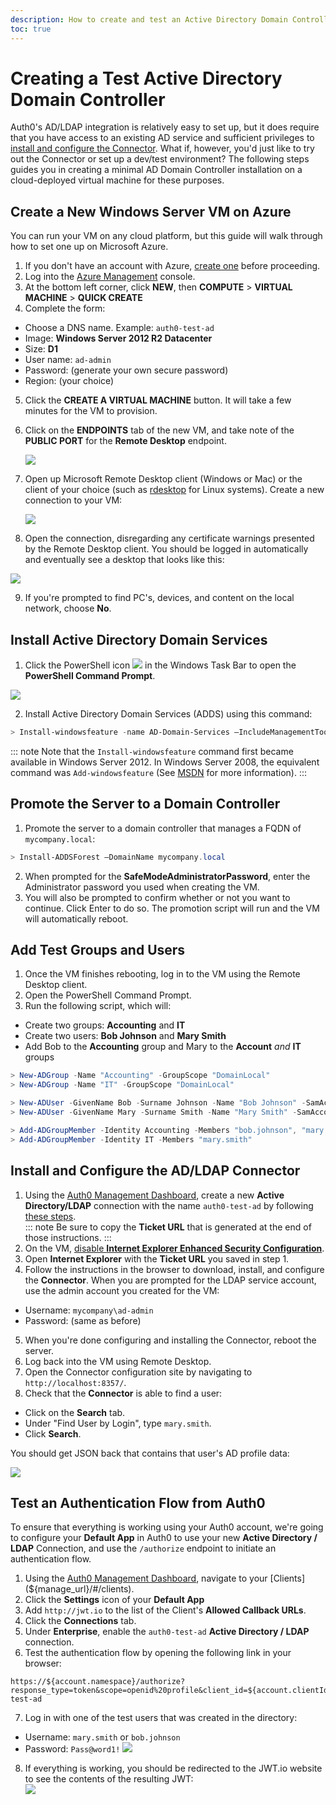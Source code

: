 ```yaml
---
description: How to create and test an Active Directory Domain Controller.
toc: true
---
```


# Creating a Test Active Directory Domain Controller

Auth0's AD/LDAP integration is relatively easy to set up, but it does require that you have access to an existing AD service and sufficient privileges to [install and configure the Connector](/connector/install). What if, however, you'd just like to try out the Connector or set up a dev/test environment? The following steps guides you in creating a minimal AD Domain Controller installation on a cloud-deployed virtual machine for these purposes.

## Create a New Windows Server VM on Azure

You can run your VM on any cloud platform, but this guide will walk through how to set one up on Microsoft Azure.

1. If you don't have an account with Azure, [create one](https://azure.microsoft.com) before proceeding.
2. Log into the [Azure Management](https://manage.windowsazure.com) console.
3. At the bottom left corner, click **NEW**, then **COMPUTE** > **VIRTUAL MACHINE** > **QUICK CREATE**
4. Complete the form:

  * Choose a DNS name. Example: `auth0-test-ad`
  * Image: **Windows Server 2012 R2 Datacenter**
  * Size: **D1**
  * User name: `ad-admin`
  * Password: (generate your own secure password)
  * Region: (your choice)  

5. Click the **CREATE A VIRTUAL MACHINE** button. It will take a few minutes for the VM to provision.
6. Click on the **ENDPOINTS** tab of the new VM, and take note of the **PUBLIC PORT** for the **Remote Desktop** endpoint.

    ![](/media/articles/connector/test-dc/remote-desktop-port.png)

7. Open up Microsoft Remote Desktop client (Windows or Mac) or the client of your choice (such as [rdesktop](http://www.rdesktop.org/) for Linux systems). Create a new connection to your VM:

    ![](/media/articles/connector/test-dc/remote-desktop-connection.png)

8. Open the connection, disregarding any certificate warnings presented by the Remote Desktop client. You should be logged in automatically and eventually see a desktop that looks like this:  

  ![](/media/articles/connector/test-dc/new-vm-desktop.png)

9. If you're prompted to find PC's, devices, and content on the local network, choose **No**.

## Install Active Directory Domain Services

1. Click the PowerShell icon ![](/media/articles/connector/test-dc/powershell-icon.png) in the Windows Task Bar to open the **PowerShell Command Prompt**.

  ![](/media/articles/connector/test-dc/powershell-command-prompt.png)

2. Install Active Directory Domain Services (ADDS) using this command:  
```powershell
> Install-windowsfeature -name AD-Domain-Services –IncludeManagementTools
```

::: note
Note that the `Install-windowsfeature` command first became available in Windows Server 2012. In Windows Server 2008, the equivalent command was `Add-windowsfeature` (See [MSDN](https://msdn.microsoft.com/en-us/library/ee662309.aspx) for more information). 
:::

## Promote the Server to a Domain Controller

1. Promote the server to a domain controller that manages a FQDN of `mycompany.local`:  
```powershell
> Install-ADDSForest –DomainName mycompany.local
```
2. When prompted for the **SafeModeAdministratorPassword**, enter the Administrator password you used when creating the VM.
3. You will also be prompted to confirm whether or not you want to continue. Click Enter to do so. The promotion script will run and the VM will automatically reboot.

## Add Test Groups and Users

1. Once the VM finishes rebooting, log in to the VM using the Remote Desktop client.
2. Open the PowerShell Command Prompt.
3. Run the following script, which will:
  * Create two groups: **Accounting** and **IT**
  * Create two users: **Bob Johnson** and **Mary Smith**
  * Add Bob to the **Accounting** group and Mary to the **Account** *and* **IT** groups

```powershell
> New-ADGroup -Name "Accounting" -GroupScope "DomainLocal"
> New-ADGroup -Name "IT" -GroupScope "DomainLocal"

> New-ADUser -GivenName Bob -Surname Johnson -Name "Bob Johnson" -SamAccountName bob.johnson -Enabled $True -AccountPassword (ConvertTo-SecureString "Pass@word1!" -AsPlainText -force) -PasswordNeverExpires $True
> New-ADUser -GivenName Mary -Surname Smith -Name "Mary Smith" -SamAccountName mary.smith -Enabled $True -AccountPassword (ConvertTo-SecureString "Pass@word1!" -AsPlainText -force) -PasswordNeverExpires $True

> Add-ADGroupMember -Identity Accounting -Members "bob.johnson", "mary.smith"
> Add-ADGroupMember -Identity IT -Members "mary.smith"
```

## Install and Configure the AD/LDAP Connector

1. Using the [Auth0 Management Dashboard](${manage_url}), create a new **Active Directory/LDAP** connection with the name `auth0-test-ad` by following [these steps](/connections/enterprise/active-directory).  
  ::: note
  Be sure to copy the **Ticket URL** that is generated at the end of those instructions.
  :::
2. On the VM, [disable **Internet Explorer Enhanced Security Configuration**](http://blog.blksthl.com/2012/11/28/how-to-disable-ie-enhanced-security-in-windows-server-2012/).
3. Open **Internet Explorer** with the **Ticket URL** you saved in step 1.
4. Follow the instructions in the browser to download, install, and configure the **Connector**. When you are prompted for the LDAP service account, use the admin account you created for the VM:
  * Username: `mycompany\ad-admin`
  * Password: (same as before)
5. When you're done configuring and installing the Connector, reboot the server.
6. Log back into the VM using Remote Desktop.
7. Open the Connector configuration site by navigating to `http://localhost:8357/`.
8. Check that the **Connector** is able to find a user:
  * Click on the **Search** tab.
  * Under "Find User by Login", type `mary.smith`.
  * Click **Search**.

  You should get JSON back that contains that user's AD profile data:  

  ![](/media/articles/connector/test-dc/test-find-user.png)

## Test an Authentication Flow from Auth0

To ensure that everything is working using your Auth0 account, we're going to configure your **Default App** in Auth0 to use your new **Active Directory / LDAP** Connection, and use the `/authorize` endpoint to initiate an authentication flow.

1. Using the [Auth0 Management Dashboard](${manage_url}), navigate to your [Clients](${manage_url}/#/clients).
2. Click the **Settings** icon of your **Default App**
3. Add `http://jwt.io` to the list of the Client's **Allowed Callback URLs**.
4. Click the **Connections** tab.
5. Under **Enterprise**, enable the `auth0-test-ad` **Active Directory / LDAP** connection.
6. Test the authentication flow by opening the following link in your browser:  
```
https://${account.namespace}/authorize?response_type=token&scope=openid%20profile&client_id=${account.clientId}&redirect_uri=http://jwt.io&connection=auth0-test-ad
```

7. Log in with one of the test users that was created in the directory:
  * Username: `mary.smith` or `bob.johnson`
  * Password: `Pass@word1!`
  ![](/media/articles/connector/test-dc/auth-flow-login.png)
8. If everything is working, you should be redirected to the JWT.io website to see the contents of the resulting JWT:  
  ![](/media/articles/connector/test-dc/auth-success.png)
